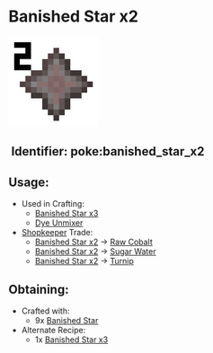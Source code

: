 # Banished Star x2

![](https://github.com/ItsMePok/PFE/blob/wikiAssets/wikiMain/banished_star_x2.png?raw=true)

## <img src="https://minecraft.wiki/images/Name_Tag_JE2_BE2.png?cbdc1" alt="" data-size="line"> Identifier: **poke:banished\_star\_x2**

## Usage:

* Used in Crafting:
  * [Banished Star x3](https://pfewiki.gitbook.io/home/items/banished-stars/banished-star-x3)
  * [Dye Unmixer](https://github.com/ItsMePok/PFE/wiki/Dye-Unmixer)
* [Shopkeeper](https://github.com/ItsMePok/PFE/wiki/Shopkeeper) Trade:
  * [Banished Star x2](https://pfewiki.gitbook.io/home/items/banished-stars/banished-star-x2) -> [Raw Cobalt](https://github.com/ItsMePok/PFE/wiki/Raw-Cobalt)
  * [Banished Star x2](https://pfewiki.gitbook.io/home/items/banished-stars/banished-star-x2) -> [Sugar Water](https://github.com/ItsMePok/PFE/wiki/Sugar-Water)
  * [Banished Star x2](https://pfewiki.gitbook.io/home/items/banished-stars/banished-star-x2) -> [Turnip](https://github.com/ItsMePok/PFE/wiki/Trunip)

## Obtaining:

* Crafted with:
  * 9x [Banished Star](https://github.com/ItsMePok/PFE/wiki/Banished-Star)
* Alternate Recipe:
  * 1x [Banished Star x3](https://pfewiki.gitbook.io/home/items/banished-stars/banished-star-x3)
